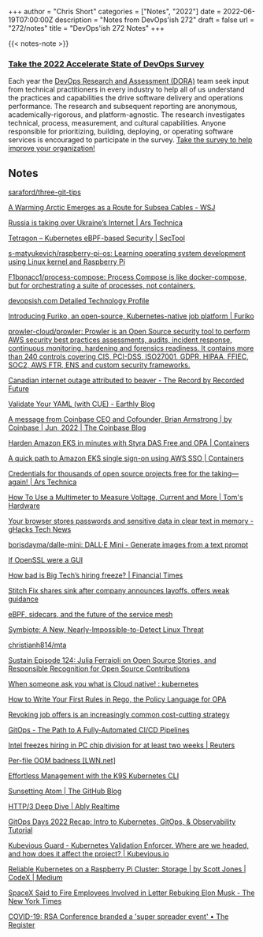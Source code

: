 +++
author = "Chris Short"
categories = ["Notes", "2022"]
date = 2022-06-19T07:00:00Z
description = "Notes from DevOps'ish 272"
draft = false
url = "272/notes"
title = "DevOps'ish 272 Notes"
+++

{{< notes-note >}}

### [Take the 2022 Accelerate State of DevOps Survey](https://cloud.google.com/blog/products/devops-sre/take-the-2022-state-of-devops-survey?source=devopsish)

Each year the [DevOps Research and Assessment (DORA)](https://www.devops-research.com/research.html#reports) team seek input from technical practitioners in every industry to help all of us understand the practices and capabilities the drive software delivery and operations performance. The research and subsequent reporting are anonymous, academically-rigorous, and platform-agnostic. The research investigates technical, process, measurement, and cultural capabilities. Anyone responsible for prioritizing, building, deploying, or operating software services is encouraged to participate in the survey. [Take the survey to help improve your organization!](https://google.qualtrics.com/jfe/form/SV_2aXfK0Zw75lvCl0?source=devopsish)

## Notes

[saraford/three-git-tips](https://github.com/saraford/three-git-tips)

[A Warming Arctic Emerges as a Route for Subsea Cables - WSJ](https://www.wsj.com/articles/a-warming-arctic-emerges-as-a-route-for-subsea-cables-11655323903?mod=djemalertNEWS)

[Russia is taking over Ukraine’s Internet | Ars Technica](https://arstechnica.com/tech-policy/2022/06/russia-is-taking-over-ukraines-internet/)

[Tetragon – Kubernetes eBPF-based Security | SecTool](https://blog.sectool.co/ebpf-based-security)

[s-matyukevich/raspberry-pi-os: Learning operating system development using Linux kernel and Raspberry Pi](https://github.com/s-matyukevich/raspberry-pi-os)

[F1bonacc1/process-compose: Process Compose is like docker-compose, but for orchestrating a suite of processes, not containers.](https://github.com/F1bonacc1/process-compose)

[devopsish.com Detailed Technology Profile](https://builtwith.com/detailed/devopsish.com)

[Introducing Furiko, an open-source, Kubernetes-native job platform | Furiko](https://furiko.io/blog/introducing-furiko/)

[prowler-cloud/prowler: Prowler is an Open Source security tool to perform AWS security best practices assessments, audits, incident response, continuous monitoring, hardening and forensics readiness. It contains more than 240 controls covering CIS, PCI-DSS, ISO27001, GDPR, HIPAA, FFIEC, SOC2, AWS FTR, ENS and custom security frameworks.](https://github.com/prowler-cloud/prowler)

[Canadian internet outage attributed to beaver - The Record by Recorded Future](https://therecord.media/canadian-internet-outage-beaver/)

[Validate Your YAML (with CUE) - Earthly Blog](https://earthly.dev/blog/yaml-validate-and-lint-cue-lang/)

[A message from Coinbase CEO and Cofounder, Brian Armstrong | by Coinbase | Jun, 2022 | The Coinbase Blog](https://blog.coinbase.com/a-message-from-coinbase-ceo-and-cofounder-brian-armstrong-578d76eedb12)

[Harden Amazon EKS in minutes with Styra DAS Free and OPA | Containers](https://aws.amazon.com/blogs/containers/harden-amazon-eks-in-minutes-styra-das-free-and-opa/)

[A quick path to Amazon EKS single sign-on using AWS SSO | Containers](https://aws.amazon.com/blogs/containers/a-quick-path-to-amazon-eks-single-sign-on-using-aws-sso/)

[Credentials for thousands of open source projects free for the taking—again! | Ars Technica](https://arstechnica.com/information-technology/2022/06/credentials-for-thousands-of-open-source-projects-free-for-the-taking-again/)

[How To Use a Multimeter to Measure Voltage, Current and More | Tom's Hardware](https://www.tomshardware.com/how-to/use-a-multimeter-in-electronic-circuits)

[Your browser stores passwords and sensitive data in clear text in memory - gHacks Tech News](https://www.ghacks.net/2022/06/12/your-browser-stores-passwords-and-sensitive-data-in-clear-text-in-memory/)

[borisdayma/dalle-mini: DALL·E Mini - Generate images from a text prompt](https://github.com/borisdayma/dalle-mini)

[If OpenSSL were a GUI](https://smallstep.com/blog/if-openssl-were-a-gui/)

[How bad is Big Tech’s hiring freeze? | Financial Times](https://www.ft.com/content/a4aade28-566f-4b29-bf9e-664d3dbb835f)

[Stitch Fix shares sink after company announces layoffs, offers weak guidance](https://www.cnbc.com/2022/06/09/stitch-fix-is-laying-off-15percent-of-its-salaried-employees-internal-memo-says.html)

[eBPF, sidecars, and the future of the service mesh](https://buoyant.io/2022/06/07/ebpf-sidecars-and-the-future-of-the-service-mesh/)

[Symbiote: A New, Nearly-Impossible-to-Detect Linux Threat](https://blogs.blackberry.com/en/2022/06/symbiote-a-new-nearly-impossible-to-detect-linux-threat)

[christianh814/mta](https://github.com/christianh814/mta)

[Sustain Episode 124: Julia Ferraioli on Open Source Stories, and Responsible Recognition for Open Source Contributions](https://podcast.sustainoss.org/124)

[When someone ask you what is Cloud native! : kubernetes](https://www.reddit.com/r/kubernetes/comments/v8gpe0/when_someone_ask_you_what_is_cloud_native/)

[How to Write Your First Rules in Rego, the Policy Language for OPA](https://blog.styra.com/blog/how-to-write-your-first-rules-in-rego-the-policy-language-for-opa)

[Revoking job offers is an increasingly common cost-cutting strategy](https://www.axios.com/2022/06/09/revoking-job-offers-is-an-increasingly-common-cost-cutting-strategy)

[GitOps - The Path to A Fully-Automated CI/CD Pipelines](https://www.weave.works/blog/gitops-fully-automated-ci-cd-pipelines)

[Intel freezes hiring in PC chip division for at least two weeks | Reuters](https://www.reuters.com/technology/intel-freezes-hiring-pc-chip-decision-least-two-weeks-2022-06-08/)

[Per-file OOM badness [LWN.net]](https://lwn.net/Articles/896738/)

[Effortless Management with the K9S Kubernetes CLI](https://adamtheautomator.com/k9s-kubernetes/)

[Sunsetting Atom | The GitHub Blog](https://github.blog/2022-06-08-sunsetting-atom/)

[HTTP/3 Deep Dive | Ably Realtime](https://ably.com/topic/http3)

[GitOps Days 2022 Recap: Intro to Kubernetes, GitOps, & Observability Tutorial](https://www.weave.works/blog/gitops-days-2022-recap)

[Kubevious Guard - Kubernetes Validation Enforcer. Where are we headed, and how does it affect the project? | Kubevious.io](https://kubevious.io/blog/post/kubevious-guard-kubernetes-validation-enforcer)

[Reliable Kubernetes on a Raspberry Pi Cluster: Storage | by Scott Jones | CodeX | Medium](https://medium.com/codex/reliable-kubernetes-on-a-raspberry-pi-cluster-storage-ff2848d331df)

[SpaceX Said to Fire Employees Involved in Letter Rebuking Elon Musk - The New York Times](https://www.nytimes.com/2022/06/17/technology/spacex-employees-fired-musk-letter.html?referringSource=articleShare)

[COVID-19: RSA Conference branded a 'super spreader event' • The Register](https://www.theregister.com/2022/06/16/rsa_covid_risk/)
